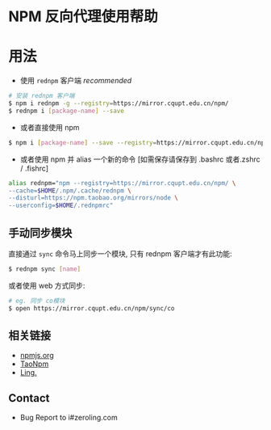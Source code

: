 # NPM 反向代理使用帮助

# 用法
- 使用 `rednpm` 客户端 *recommended*

```bash
# 安装 rednpm 客户端
$ npm i rednpm -g --registry=https://mirror.cqupt.edu.cn/npm/
$ rednpm i [package-name] --save
```

- 或者直接使用 npm

```bash
$ npm i [package-name] --save --registry=https://mirror.cqupt.edu.cn/npm/
```

- 或者使用 npm 并 alias 一个新的命令 [如需保存请保存到 .bashrc 或者.zshrc / .fishrc]

```bash
alias rednpm="npm --registry=https://mirror.cqupt.edu.cn/npm/ \
--cache=$HOME/.npm/.cache/rednpm \
--disturl=https://npm.taobao.org/mirrors/node \
--userconfig=$HOME/.rednpmrc"
```


## 手动同步模块

直接通过 `sync` 命令马上同步一个模块, 只有  rednpm 客户端才有此功能:

```bash
$ rednpm sync [name]
```

或者使用 web 方式同步:

```bash
# eg. 同步 co模块 
$ open https://mirror.cqupt.edu.cn/npm/sync/co
```

## 相关链接

- [npmjs.org](https://npmjs.org/)
- [TaoNpm](https://npm.taobao.org/)
- [Ling.](https://zeroling.com)

## Contact
- Bug Report to i#zeroling.com